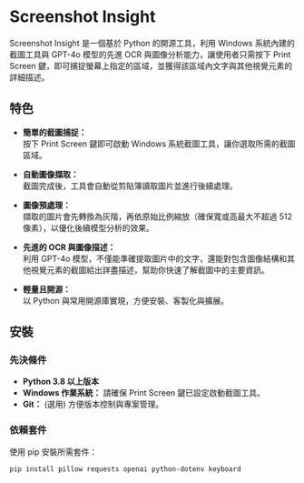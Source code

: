 # Screenshot Insight

Screenshot Insight 是一個基於 Python 的開源工具，利用 Windows 系統內建的截圖工具與 GPT-4o 模型的先進 OCR 與圖像分析能力，讓使用者只需按下 Print Screen 鍵，即可捕捉螢幕上指定的區域，並獲得該區域內文字與其他視覺元素的詳細描述。

## 特色

- **簡單的截圖捕捉：**  
  按下 Print Screen 鍵即可啟動 Windows 系統截圖工具，讓你選取所需的截圖區域。

- **自動圖像擷取：**  
  截圖完成後，工具會自動從剪貼簿讀取圖片並進行後續處理。

- **圖像預處理：**  
  擷取的圖片會先轉換為灰階，再依原始比例縮放（確保寬或高最大不超過 512 像素），以優化後續模型分析的效果。

- **先進的 OCR 與圖像描述：**  
  利用 GPT-4o 模型，不僅能準確提取圖片中的文字，還能對包含圖像結構和其他視覺元素的截圖給出詳盡描述，幫助你快速了解截圖中的主要資訊。

- **輕量且開源：**  
  以 Python 與常用開源庫實現，方便安裝、客製化與擴展。

## 安裝

### 先決條件

- **Python 3.8 以上版本**
- **Windows 作業系統：** 請確保 Print Screen 鍵已設定啟動截圖工具。
- **Git：** (選用) 方便版本控制與專案管理。

### 依賴套件

使用 pip 安裝所需套件：

```sh
pip install pillow requests openai python-dotenv keyboard
